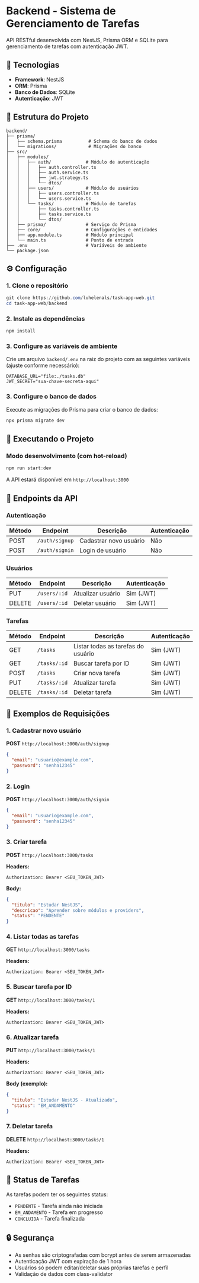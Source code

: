 # Backend - Sistema de Gerenciamento de Tarefas

API RESTful desenvolvida com NestJS, Prisma ORM e SQLite para gerenciamento de tarefas com autenticação JWT.

## 🚀 Tecnologias

- **Framework**: NestJS
- **ORM**: Prisma
- **Banco de Dados**: SQLite
- **Autenticação**: JWT

## 📁 Estrutura do Projeto

```
backend/
├── prisma/
│   ├── schema.prisma          # Schema do banco de dados
│   └── migrations/            # Migrações do banco
├── src/
│   ├── modules/
│   │   ├── auth/             # Módulo de autenticação
│   │   │   ├── auth.controller.ts
│   │   │   ├── auth.service.ts
│   │   │   ├── jwt.strategy.ts
│   │   │   └── dtos/
│   │   ├── users/            # Módulo de usuários
│   │   │   ├── users.controller.ts
│   │   │   └── users.service.ts
│   │   └── tasks/            # Módulo de tarefas
│   │       ├── tasks.controller.ts
│   │       ├── tasks.service.ts
│   │       └── dtos/
│   ├── prisma/               # Serviço do Prisma
│   ├── core/                 # Configurações e entidades
│   ├── app.module.ts         # Módulo principal
│   └── main.ts               # Ponto de entrada
├── .env                      # Variáveis de ambiente
└── package.json
```

## ⚙️ Configuração

### 1. Clone o repositório

```powershell
git clone https://github.com/luhelenals/task-app-web.git
cd task-app-web/backend
```

### 2. Instale as dependências

```powershell
npm install
```

### 3. Configure as variáveis de ambiente

Crie um arquivo `backend/.env` na raiz do projeto com as seguintes variáveis (ajuste conforme necessário):

```env
DATABASE_URL="file:./tasks.db"
JWT_SECRET="sua-chave-secreta-aqui"
```

### 3. Configure o banco de dados

Execute as migrações do Prisma para criar o banco de dados:

```powershell
npx prisma migrate dev
```

## 🏃 Executando o Projeto

### Modo desenvolvimento (com hot-reload)

```powershell
npm run start:dev
```

A API estará disponível em `http://localhost:3000`

## 📡 Endpoints da API

### Autenticação

| Método | Endpoint | Descrição | Autenticação |
|--------|----------|-----------|--------------|
| POST | `/auth/signup` | Cadastrar novo usuário | Não |
| POST | `/auth/signin` | Login de usuário | Não |

### Usuários

| Método | Endpoint | Descrição | Autenticação |
|--------|----------|-----------|--------------|
| PUT | `/users/:id` | Atualizar usuário | Sim (JWT) |
| DELETE | `/users/:id` | Deletar usuário | Sim (JWT) |

### Tarefas

| Método | Endpoint | Descrição | Autenticação |
|--------|----------|-----------|--------------|
| GET | `/tasks` | Listar todas as tarefas do usuário | Sim (JWT) |
| GET | `/tasks/:id` | Buscar tarefa por ID | Sim (JWT) |
| POST | `/tasks` | Criar nova tarefa | Sim (JWT) |
| PUT | `/tasks/:id` | Atualizar tarefa | Sim (JWT) |
| DELETE | `/tasks/:id` | Deletar tarefa | Sim (JWT) |

## 📝 Exemplos de Requisições

### 1. Cadastrar novo usuário

**POST** `http://localhost:3000/auth/signup`

```json
{
  "email": "usuario@example.com",
  "password": "senha12345"
}
```

### 2. Login

**POST** `http://localhost:3000/auth/signin`

```json
{
  "email": "usuario@example.com",
  "password": "senha12345"
}
```

### 3. Criar tarefa

**POST** `http://localhost:3000/tasks`

**Headers:**
```
Authorization: Bearer <SEU_TOKEN_JWT>
```

**Body:**
```json
{
  "titulo": "Estudar NestJS",
  "descricao": "Aprender sobre módulos e providers",
  "status": "PENDENTE"
}
```

### 4. Listar todas as tarefas

**GET** `http://localhost:3000/tasks`

**Headers:**
```
Authorization: Bearer <SEU_TOKEN_JWT>
```

### 5. Buscar tarefa por ID

**GET** `http://localhost:3000/tasks/1`

**Headers:**
```
Authorization: Bearer <SEU_TOKEN_JWT>
```

### 6. Atualizar tarefa

**PUT** `http://localhost:3000/tasks/1`

**Headers:**
```
Authorization: Bearer <SEU_TOKEN_JWT>
```

**Body (exemplo):**
```json
{
  "titulo": "Estudar NestJS - Atualizado",
  "status": "EM_ANDAMENTO"
}
```

### 7. Deletar tarefa

**DELETE** `http://localhost:3000/tasks/1`

**Headers:**
```
Authorization: Bearer <SEU_TOKEN_JWT>
```

## 📌 Status de Tarefas

As tarefas podem ter os seguintes status:

- `PENDENTE` - Tarefa ainda não iniciada
- `EM_ANDAMENTO` - Tarefa em progresso
- `CONCLUIDA` - Tarefa finalizada

## 🔒 Segurança

- As senhas são criptografadas com bcrypt antes de serem armazenadas
- Autenticação JWT com expiração de 1 hora
- Usuários só podem editar/deletar suas próprias tarefas e perfil
- Validação de dados com class-validator
